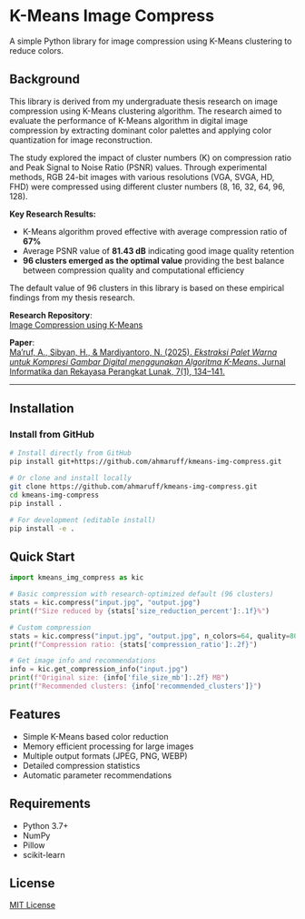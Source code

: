 # K-Means Image Compress

A simple Python library for image compression using K-Means clustering to reduce colors.

## Background

This library is derived from my undergraduate thesis research on image compression using K-Means clustering algorithm. The research aimed to evaluate the performance of K-Means algorithm in digital image compression by extracting dominant color palettes and applying color quantization for image reconstruction.

The study explored the impact of cluster numbers (K) on compression ratio and Peak Signal to Noise Ratio (PSNR) values. Through experimental methods, RGB 24-bit images with various resolutions (VGA, SVGA, HD, FHD) were compressed using different cluster numbers (8, 16, 32, 64, 96, 128).

**Key Research Results:**
- K-Means algorithm proved effective with average compression ratio of **67%**
- Average PSNR value of **81.43 dB** indicating good image quality retention
- **96 clusters emerged as the optimal value** providing the best balance between compression quality and computational efficiency

The default value of 96 clusters in this library is based on these empirical findings from my thesis research.

**Research Repository**:  
[Image Compression using K-Means](https://github.com/ahmaruff/image-compression-using-kmeans)  

**Paper**:  
[Ma’ruf, A., Sibyan, H., & Mardiyantoro, N. (2025). *Ekstraksi Palet Warna untuk Kompresi Gambar Digital menggunakan Algoritma K-Means*. Jurnal Informatika dan Rekayasa Perangkat Lunak, 7(1), 134–141.](https://publikasiilmiah.unwahas.ac.id/JINRPL/issue/view/540)

---

## Installation

### Install from GitHub

```bash
# Install directly from GitHub
pip install git+https://github.com/ahmaruff/kmeans-img-compress.git

# Or clone and install locally
git clone https://github.com/ahmaruff/kmeans-img-compress.git
cd kmeans-img-compress
pip install .

# For development (editable install)
pip install -e .
```

## Quick Start

```python
import kmeans_img_compress as kic

# Basic compression with research-optimized default (96 clusters)
stats = kic.compress("input.jpg", "output.jpg")
print(f"Size reduced by {stats['size_reduction_percent']:.1f}%")

# Custom compression
stats = kic.compress("input.jpg", "output.jpg", n_colors=64, quality=80)
print(f"Compression ratio: {stats['compression_ratio']:.2f}")

# Get image info and recommendations
info = kic.get_compression_info("input.jpg")
print(f"Original size: {info['file_size_mb']:.2f} MB")
print(f"Recommended clusters: {info['recommended_clusters']}")
```

## Features

- Simple K-Means based color reduction
- Memory efficient processing for large images
- Multiple output formats (JPEG, PNG, WEBP)
- Detailed compression statistics
- Automatic parameter recommendations

## Requirements

- Python 3.7+
- NumPy
- Pillow
- scikit-learn

## License

[MIT License](./LICENSE)
